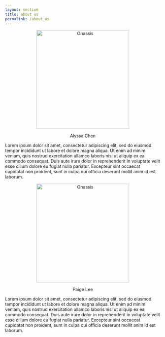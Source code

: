 ```yaml
---
layout: section
title: about us
permalink: /about_us
---
```

<style>
.aligncenter {
    text-align: center;
}
</style>

<div class="row">
<div class="col-md-6 mx-auto">
	<p class="aligncenter">
    <img src="/alyssa_fillin.JPG" alt="Onassis" width="300" height="320">
	</p>
    <p style=' text-align: center'>Alyssa Chen</p>
    <p> Lorem ipsum dolor sit amet, consectetur adipiscing elit, sed do eiusmod tempor incididunt ut labore et dolore magna aliqua. Ut enim ad minim veniam, quis nostrud exercitation ullamco laboris nisi ut aliquip ex ea commodo consequat. Duis aute irure dolor in reprehenderit in voluptate velit esse cillum dolore eu fugiat nulla pariatur. Excepteur sint occaecat cupidatat non proident, sunt in culpa qui officia deserunt mollit anim id est laborum.</p>
  </div><div class="col-md-6 mx-auto">
  	<p class="aligncenter">
    <img src="/paige_fillin.JPG" alt="Onassis" width="300" height="320">
	</p>
    <p style=' text-align: center'>Paige Lee</p>
    <p> Lorem ipsum dolor sit amet, consectetur adipiscing elit, sed do eiusmod tempor incididunt ut labore et dolore magna aliqua. Ut enim ad minim veniam, quis nostrud exercitation ullamco laboris nisi ut aliquip ex ea commodo consequat. Duis aute irure dolor in reprehenderit in voluptate velit esse cillum dolore eu fugiat nulla pariatur. Excepteur sint occaecat cupidatat non proident, sunt in culpa qui officia deserunt mollit anim id est laborum.</p>
  </div>
</div>
